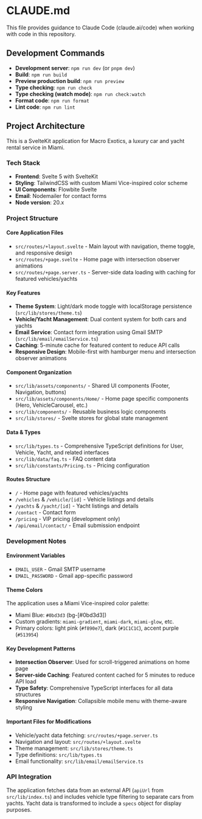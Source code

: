 # CLAUDE.md

This file provides guidance to Claude Code (claude.ai/code) when working with code in this repository.

## Development Commands

- **Development server**: `npm run dev` (or `pnpm dev`)
- **Build**: `npm run build`
- **Preview production build**: `npm run preview`
- **Type checking**: `npm run check`
- **Type checking (watch mode)**: `npm run check:watch`
- **Format code**: `npm run format`
- **Lint code**: `npm run lint`

## Project Architecture

This is a SvelteKit application for Macro Exotics, a luxury car and yacht rental service in Miami.

### Tech Stack
- **Frontend**: Svelte 5 with SvelteKit
- **Styling**: TailwindCSS with custom Miami Vice-inspired color scheme
- **UI Components**: Flowbite Svelte
- **Email**: Nodemailer for contact forms
- **Node version**: 20.x

### Project Structure

#### Core Application Files
- `src/routes/+layout.svelte` - Main layout with navigation, theme toggle, and responsive design
- `src/routes/+page.svelte` - Home page with intersection observer animations
- `src/routes/+page.server.ts` - Server-side data loading with caching for featured vehicles/yachts

#### Key Features
- **Theme System**: Light/dark mode toggle with localStorage persistence (`src/lib/stores/theme.ts`)
- **Vehicle/Yacht Management**: Dual content system for both cars and yachts
- **Email Service**: Contact form integration using Gmail SMTP (`src/lib/email/emailService.ts`)
- **Caching**: 5-minute cache for featured content to reduce API calls
- **Responsive Design**: Mobile-first with hamburger menu and intersection observer animations

#### Component Organization
- `src/lib/assets/components/` - Shared UI components (Footer, Navigation, buttons)
- `src/lib/assets/components/Home/` - Home page specific components (Hero, VehicleCarousel, etc.)
- `src/lib/components/` - Reusable business logic components
- `src/lib/stores/` - Svelte stores for global state management

#### Data & Types
- `src/lib/types.ts` - Comprehensive TypeScript definitions for User, Vehicle, Yacht, and related interfaces
- `src/lib/data/faq.ts` - FAQ content data
- `src/lib/constants/Pricing.ts` - Pricing configuration

#### Routes Structure
- `/` - Home page with featured vehicles/yachts
- `/vehicles` & `/vehicle/[id]` - Vehicle listings and details
- `/yachts` & `/yacht/[id]` - Yacht listings and details
- `/contact` - Contact form
- `/pricing` - VIP pricing (development only)
- `/api/email/contact/` - Email submission endpoint

### Development Notes

#### Environment Variables
- `EMAIL_USER` - Gmail SMTP username
- `EMAIL_PASSWORD` - Gmail app-specific password

#### Theme Colors
The application uses a Miami Vice-inspired color palette:
- Miami Blue: `#0bd3d3` (bg-[#0bd3d3])
- Custom gradients: `miami-gradient`, `miami-dark`, `miami-glow`, etc.
- Primary colors: light pink (`#f890e7`), dark (`#1C1C1C`), accent purple (`#513954`)

#### Key Development Patterns
- **Intersection Observer**: Used for scroll-triggered animations on home page
- **Server-side Caching**: Featured content cached for 5 minutes to reduce API load
- **Type Safety**: Comprehensive TypeScript interfaces for all data structures
- **Responsive Navigation**: Collapsible mobile menu with theme-aware styling

#### Important Files for Modifications
- Vehicle/yacht data fetching: `src/routes/+page.server.ts`
- Navigation and layout: `src/routes/+layout.svelte`
- Theme management: `src/lib/stores/theme.ts`
- Type definitions: `src/lib/types.ts`
- Email functionality: `src/lib/email/emailService.ts`

### API Integration
The application fetches data from an external API (`apiUrl` from `src/lib/index.ts`) and includes vehicle type filtering to separate cars from yachts. Yacht data is transformed to include a `specs` object for display purposes.